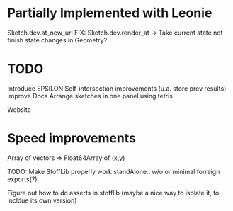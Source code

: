 Partially Implemented with Leonie
================================================================
Sketch.dev.at_new_url
FIX: Sketch.dev.render_at -> Take current state not finish state
changes in Geometry?

TODO
================================================================
Introduce EPSILON
Self-intersection improvements (u.a. store prev results)
improve Docs
Arrange sketches in one panel using tetris


Website



Speed improvements
===================
Array of vectors => Float64Array of (x,y)

TODO: Make StoffLib properly work standAlone.. w/o or minimal forreign exports(?)


Figure out how to do asserts in stofflib (maybe a nice way to isolate it, to incldue its own version)